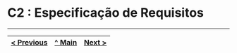 # C2 : Especificação de Requisitos



---
[< Previous](rei01.md) | [^ Main](https://github.com/exemploTrabalho/reportSIBD/) | [Next >](rei03.md)
:--- | :---: | ---: 
